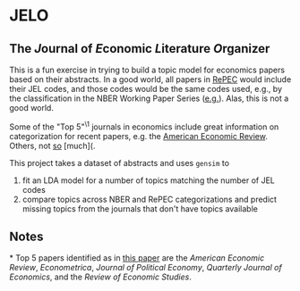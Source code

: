 JELO
======
## The *J*ournal of *E*conomic *L*iterature *O*rganizer

This is a fun exercise in trying to build a topic model for economics papers based on their abstracts. In a good world, all papers in [RePEC](http://econpapers.repec.org/) would include their JEL codes, and those codes would be the same codes used, e.g., by the classification in the NBER Working Paper Series ([e.g.](http://www.nber.org/papers/w22171)). Alas, this is not a good world.

Some of the "Top 5"<sup>\1</sup> journals in economics include great information on categorization for recent papers, e.g. the [American Economic Review](http://econpapers.repec.org/article/aeaaecrev/v_3a106_3ay_3a2016_3ai_3a4_3ap_3a1144-81.htm). Others, not [so](http://www.journals.uchicago.edu/doi/10.1086/684718) [much](.

This project takes a dataset of abstracts and uses `gensim` to

1. fit an LDA model for a number of topics matching the number of JEL codes
2. compare topics across NBER and RePEC categorizations and predict missing topics from the journals that don't have topics available

## Notes
\* Top 5 papers identified as in [this paper](http://eml.berkeley.edu//~sdellavi/wp/TopJournalsJELDec12LongV5.pdf) are the _American Economic Review_, _Econometrica_, _Journal of Political Economy_, _Quarterly Journal of Economics_, and the _Review of Economic Studies_.
